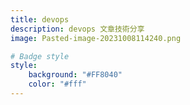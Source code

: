 ```yaml
---
title: devops
description: devops 文章技術分享
image: Pasted-image-20231008114240.png

# Badge style
style:
    background: "#FF8040"
    color: "#fff"
---
```

